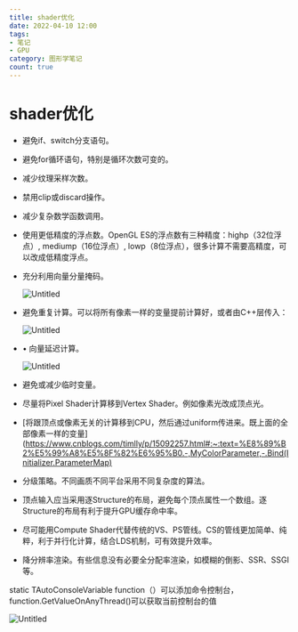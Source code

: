 ```yaml
---
title: shader优化
date: 2022-04-10 12:00
tags:
- 笔记
- GPU
category: 图形学笔记
count: true
---
```

# shader优化

- 避免if、switch分支语句。
- 避免for循环语句，特别是循环次数可变的。
- 减少纹理采样次数。
- 禁用clip或discard操作。
- 减少复杂数学函数调用。
- 使用更低精度的浮点数。OpenGL ES的浮点数有三种精度：highp（32位浮点）, mediump（16位浮点）, lowp（8位浮点），很多计算不需要高精度，可以改成低精度浮点。
- 充分利用向量分量掩码。
    
    ![Untitled](Untitled.png)
    
- 避免重复计算。可以将所有像素一样的变量提前计算好，或者由C++层传入：
    
    ![Untitled](Untitled%201.png)
    
- • 向量延迟计算。
    
    ![Untitled](Untitled%202.png)
    
- 避免或减少临时变量。
- 尽量将Pixel Shader计算移到Vertex Shader。例如像素光改成顶点光。
- [将跟顶点或像素无关的计算移到CPU，然后通过uniform传进来。既上面的全部像素一样的变量](https://www.cnblogs.com/timlly/p/15092257.html#:~:text=%E8%89%B2%E5%99%A8%E5%8F%82%E6%95%B0.-,MyColorParameter,-.Bind(Initializer.ParameterMap)
- 分级策略。不同画质不同平台采用不同复杂度的算法。
- 顶点输入应当采用逐Structure的布局，避免每个顶点属性一个数组。逐Structure的布局有利于提升GPU缓存命中率。
- 尽可能用Compute Shader代替传统的VS、PS管线。CS的管线更加简单、纯粹，利于并行化计算，结合LDS机制，可有效提升效率。
- 降分辨率渲染。有些信息没有必要全分配率渲染，如模糊的倒影、SSR、SSGI等。

static TAutoConsoleVariable function（）可以添加命令控制台，
function.GetValueOnAnyThread()可以获取当前控制台的值

![Untitled](Untitled%203.png)